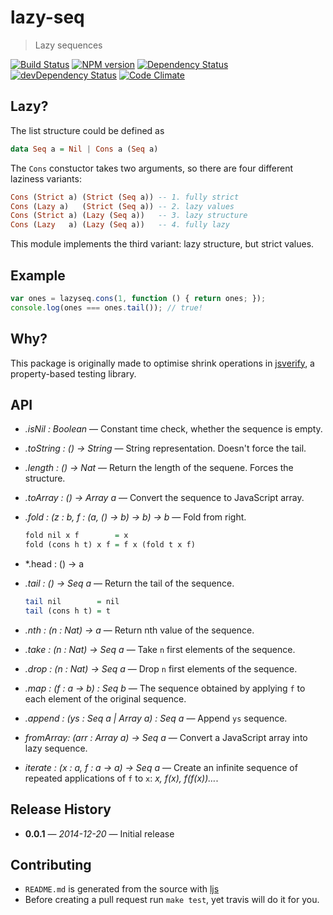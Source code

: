 # lazy-seq

> Lazy sequences

[![Build Status](https://secure.travis-ci.org/phadej/lazy-seq.svg?branch=master)](http://travis-ci.org/phadej/lazy-seq)
[![NPM version](https://badge.fury.io/js/lazy-seq.svg)](http://badge.fury.io/js/lazy-seq)
[![Dependency Status](https://david-dm.org/phadej/lazy-seq.svg)](https://david-dm.org/phadej/lazy-seq)
[![devDependency Status](https://david-dm.org/phadej/lazy-seq/dev-status.svg)](https://david-dm.org/phadej/lazy-seq#info=devDependencies)
[![Code Climate](https://img.shields.io/codeclimate/github/phadej/lazy-seq.svg)](https://codeclimate.com/github/phadej/lazy-seq)

## Lazy?

The list structure could be defined as

```hs
data Seq a = Nil | Cons a (Seq a)
```

The `Cons` constuctor takes two arguments, so there are four different laziness variants:

```hs
Cons (Strict a) (Strict (Seq a)) -- 1. fully strict
Cons (Lazy a)   (Strict (Seq a)) -- 2. lazy values
Cons (Strict a) (Lazy (Seq a))   -- 3. lazy structure
Cons (Lazy   a) (Lazy (Seq a))   -- 4. fully lazy
```

This module implements the third variant: lazy structure, but strict values.

## Example

```js
var ones = lazyseq.cons(1, function () { return ones; });
console.log(ones === ones.tail()); // true!
```

## Why?

This package is originally made to optimise shrink operations in [jsverify](http://jsverify.github.io/), a property-based testing library.

## API


- *.isNil : Boolean* &mdash; Constant time check, whether the sequence is empty.


- *.toString : () → String* &mdash; String representation. Doesn't force the tail.


- *.length : () → Nat* &mdash; Return the length of the sequene. Forces the structure.


- *.toArray : () → Array a* &mdash; Convert the sequence to JavaScript array.


- *.fold : (z : b, f : (a, () → b) → b) → b* &mdash; Fold from right.

    ```hs
    fold nil x f        = x
    fold (cons h t) x f = f x (fold t x f)
    ```


- *.head : () → a


- *.tail : () → Seq a* &mdash; Return the tail of the sequence.

    ```hs
    tail nil        = nil
    tail (cons h t) = t
    ```


- *.nth : (n : Nat) → a* &mdash; Return nth value of the sequence.


- *.take : (n : Nat) → Seq a* &mdash; Take `n` first elements of the sequence.


- *.drop : (n : Nat) → Seq a* &mdash; Drop `n` first elements of the sequence.


- *.map : (f : a → b) : Seq b* &mdash; The sequence obtained by applying `f` to each element of the original sequence.


- *.append : (ys : Seq a | Array a) : Seq a* &mdash; Append `ys` sequence.


- *fromArray: (arr : Array a) → Seq a* &mdash; Convert a JavaScript array into lazy sequence.


- *iterate : (x : a, f : a → a) → Seq a* &mdash; Create an infinite sequence of repeated applications of `f` to `x`: *x, f(x), f(f(x))&hellip;*.


## Release History

- **0.0.1** &mdash; *2014-12-20* &mdash; Initial release

## Contributing

- `README.md` is generated from the source with [ljs](https://github.com/phadej/ljs)
- Before creating a pull request run `make test`, yet travis will do it for you.
